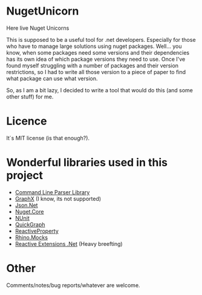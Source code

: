 # NugetUnicorn

Here live Nuget Unicorns

This is supposed to be a useful tool for .net developers. Especially for those who have to manage large solutions using nuget packages. Well... you know, when some packages need some versions and their dependencies has its own idea of which package versions they need to use.
Once I've found myself struggling with a number of packages and their version restrictions, so I had to write all those version to a piece of paper to find what package can use what version.

So, as I am a bit lazy, I decided to write a tool that would do this (and some other stuff) for me.

# Licence

It`s MIT license (is that enough?).

# Wonderful libraries used in this project

* [Command Line Parser Library](https://github.com/gsscoder/commandline)
* [GraphX](https://github.com/panthernet/GraphX/tree/master) (I know, its not supported)
* [Json.Net](https://github.com/JamesNK/Newtonsoft.Json)
* [Nuget.Core](https://github.com/NuGet/NuGet2)
* [NUnit](http://nunit.org/)
* [QuickGraph](http://quickgraph.codeplex.com/)
* [ReactiveProperty](https://github.com/runceel/ReactiveProperty)
* [Rhino.Mocks](https://hibernatingrhinos.com/oss/rhino-mocks)
* [Reactive Extensions .Net](https://github.com/Reactive-Extensions/Rx.NET) (Heavy breefting)

# Other

Comments/notes/bug reports/whatever are welcome.